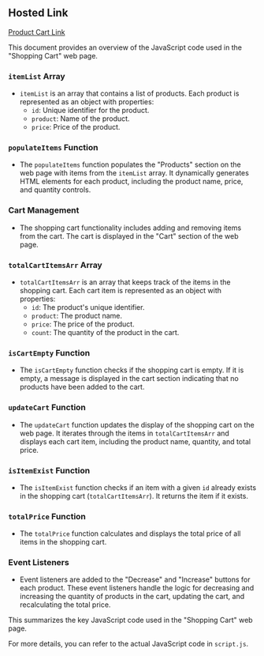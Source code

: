 ## Hosted Link
[Product Cart Link](https://karan9927.github.io/JavaScript/Shopping%20Cart/)

This document provides an overview of the JavaScript code used in the "Shopping Cart" web page.

### `itemList` Array

- `itemList` is an array that contains a list of products. Each product is represented as an object with properties:
  - `id`: Unique identifier for the product.
  - `product`: Name of the product.
  - `price`: Price of the product.

### `populateItems` Function

- The `populateItems` function populates the "Products" section on the web page with items from the `itemList` array. It dynamically generates HTML elements for each product, including the product name, price, and quantity controls.

### Cart Management

- The shopping cart functionality includes adding and removing items from the cart. The cart is displayed in the "Cart" section of the web page.

### `totalCartItemsArr` Array

- `totalCartItemsArr` is an array that keeps track of the items in the shopping cart. Each cart item is represented as an object with properties:
  - `id`: The product's unique identifier.
  - `product`: The product name.
  - `price`: The price of the product.
  - `count`: The quantity of the product in the cart.

### `isCartEmpty` Function

- The `isCartEmpty` function checks if the shopping cart is empty. If it is empty, a message is displayed in the cart section indicating that no products have been added to the cart.

### `updateCart` Function

- The `updateCart` function updates the display of the shopping cart on the web page. It iterates through the items in `totalCartItemsArr` and displays each cart item, including the product name, quantity, and total price.

### `isItemExist` Function

- The `isItemExist` function checks if an item with a given `id` already exists in the shopping cart (`totalCartItemsArr`). It returns the item if it exists.

### `totalPrice` Function

- The `totalPrice` function calculates and displays the total price of all items in the shopping cart.

### Event Listeners

- Event listeners are added to the "Decrease" and "Increase" buttons for each product. These event listeners handle the logic for decreasing and increasing the quantity of products in the cart, updating the cart, and recalculating the total price.

This summarizes the key JavaScript code used in the "Shopping Cart" web page.

For more details, you can refer to the actual JavaScript code in `script.js`.
